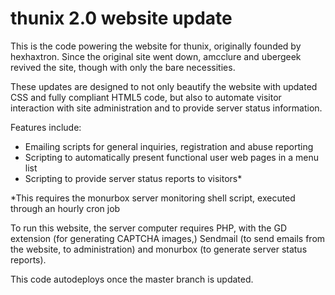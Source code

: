 # thunix 2.0 website update

This is the code powering the website for thunix, originally founded by hexhaxtron. Since the original site went down, amcclure and ubergeek revived the site, though with only the bare necessities.

These updates are designed to not only beautify the website with updated CSS and fully compliant HTML5 code, but also to automate visitor interaction with site administration and to provide server status information.

Features include:
- Emailing scripts for general inquiries, registration and abuse reporting
- Scripting to automatically present functional user web pages in a menu list
- Scripting to provide server status reports to visitors*

*This requires the monurbox server monitoring shell script, executed through an hourly cron job

To run this website, the server computer requires PHP, with the GD extension (for generating CAPTCHA images,) Sendmail (to send emails from the website, to administration) and monurbox (to generate server status reports).

This code autodeploys once the master branch is updated.

